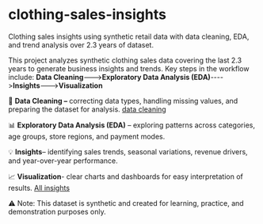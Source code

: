 # clothing-sales-insights
Clothing sales insights using synthetic retail data with data cleaning, EDA, and trend analysis over 2.3 years of dataset.

This project analyzes synthetic clothing sales data covering the last 2.3 years to generate business insights and trends.
Key steps in the workflow include:
**Data Cleaning**--->**Exploratory Data Analysis (EDA)**---->**Insights**--->**Visualization**

🧹 **Data Cleaning –** correcting data types, handling missing values, and preparing the dataset for analysis.
<a href="https://github.com/chandusaigari/clothing-sales-insights/blob/main/Untitled-1.ipynb">data cleaning</a>

📊 **Exploratory Data Analysis (EDA)** – exploring patterns across categories, age groups, store regions, and payment modes.

💡 **Insights**– identifying sales trends, seasonal variations, revenue drivers, and year-over-year performance.

📈 **Visualization**- clear charts and dashboards for easy interpretation of results.
<a href="">All insights</a> 

⚠ Note: This dataset is synthetic and created for learning, practice, and demonstration purposes only.
